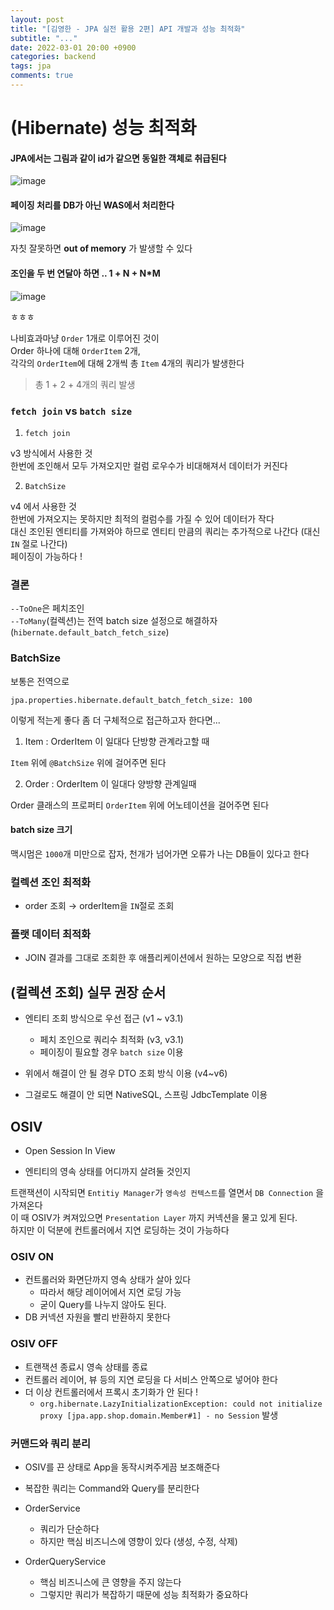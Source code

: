 ```yaml
---
layout: post
title: "[김영한 - JPA 실전 활용 2편] API 개발과 성능 최적화"
subtitle: "..."
date: 2022-03-01 20:00 +0900
categories: backend
tags: jpa
comments: true
---
```


# (Hibernate) 성능 최적화

#### JPA에서는 그림과 같이 id가 같으면 동일한 객체로 취급된다

![image](https://user-images.githubusercontent.com/66164361/156551814-b0f62a5e-a14b-4bdb-989e-f3eb0005e3b7.png)

#### 페이징 처리를 DB가 아닌 WAS에서 처리한다

![image](https://user-images.githubusercontent.com/66164361/156553666-fe4f4851-a4ef-46a6-8da7-f743b683bc5f.png)

자칫 잘못하면 **out of memory** 가 발생할 수 있다

#### 조인을 두 번 연달아 하면 .. 1 + N + N\*M

![image](https://user-images.githubusercontent.com/66164361/156557890-79efb3d7-6535-44ab-9f4b-5d360be70e86.png)

ㅎㅎㅎ

나비효과마냥 `Order` 1개로 이루어진 것이  
Order 하나에 대해 `OrderItem` 2개,  
각각의 `OrderItem`에 대해 2개씩 총 `Item` 4개의 쿼리가 발생한다

> 총 1 + 2 + 4개의 쿼리 발생

### `fetch join` vs `batch size`

1. `fetch join`

v3 방식에서 사용한 것  
한번에 조인해서 모두 가져오지만 컬럼 로우수가 비대해져서 데이터가 커진다

2. `BatchSize`

v4 에서 사용한 것  
한번에 가져오지는 못하지만 최적의 컬럼수를 가질 수 있어 데이터가 작다  
대신 조인된 엔티티를 가져와야 하므로 엔티티 만큼의 쿼리는 추가적으로 나간다 (대신 `IN` 절로 나간다)  
페이징이 가능하다 !

### 결론

`--ToOne`은 페치조인  
`--ToMany`(컬렉션)는 전역 batch size 설정으로 해결하자 (`hibernate.default_batch_fetch_size`)

### BatchSize

보통은 전역으로

```
jpa.properties.hibernate.default_batch_fetch_size: 100
```

이렇게 적는게 좋다 좀 더 구체적으로 접근하고자 한다면...

1. Item : OrderItem 이 일대다 단방향 관계라고할 때

`Item` 위에 `@BatchSize` 위에 걸어주면 된다

2. Order : OrderItem 이 일대다 양방향 관계일때

Order 클래스의 프로퍼티 `OrderItem` 위에 어노테이션을 걸어주면 된다

#### batch size 크기

맥시멈은 `1000`개 미만으로 잡자, 천개가 넘어가면 오류가 나는 DB들이 있다고 한다

### 컬렉션 조인 최적화

- order 조회 → orderItem을 `IN`절로 조회

### 플랫 데이터 최적화

- JOIN 결과를 그대로 조회한 후 애플리케이션에서 원하는 모양으로 직접 변환

## (컬렉션 조회) 실무 권장 순서

- 엔티티 조회 방식으로 우선 접근 (v1 ~ v3.1)

  - 페치 조인으로 쿼리수 최적화 (v3, v3.1)
  - 페이징이 필요할 경우 `batch size` 이용

- 위에서 해결이 안 될 경우 DTO 조회 방식 이용 (v4~v6)
- 그걸로도 해결이 안 되면 NativeSQL, 스프링 JdbcTemplate 이용

## OSIV

- Open Session In View

- 엔티티의 영속 상태를 어디까지 살려둘 것인지

트랜잭션이 시작되면 `Entitiy Manager`가 `영속성 컨텍스트`를 열면서 `DB Connection` 을 가져온다  
이 때 OSIV가 켜져있으면 `Presentation Layer` 까지 커넥션을 물고 있게 된다.  
하지만 이 덕분에 컨트롤러에서 지연 로딩하는 것이 가능하다

### OSIV ON

- 컨트롤러와 화면단까지 영속 상태가 살아 있다
  - 따라서 해당 레이어에서 지연 로딩 가능
  - 굳이 Query를 나누지 않아도 된다.
- DB 커넥션 자원을 빨리 반환하지 못한다

### OSIV OFF

- 트랜잭션 종료시 영속 상태를 종료
- 컨트롤러 레이어, 뷰 등의 지연 로딩을 다 서비스 안쪽으로 넣어야 한다
- 더 이상 컨트롤러에서 프록시 초기화가 안 된다 !
  - `org.hibernate.LazyInitializationException: could not initialize proxy [jpa.app.shop.domain.Member#1] - no Session` 발생

### 커맨드와 쿼리 분리

- OSIV를 끈 상태로 App을 동작시켜주게끔 보조해준다
- 복잡한 쿼리는 Command와 Query를 분리한다

- OrderService

  - 쿼리가 단순하다
  - 하지만 핵심 비즈니스에 영향이 있다 (생성, 수정, 삭제)

- OrderQueryService
  - 핵심 비즈니스에 큰 영향을 주지 않는다
  - 그렇지만 쿼리가 복잡하기 때문에 성능 최적화가 중요하다
